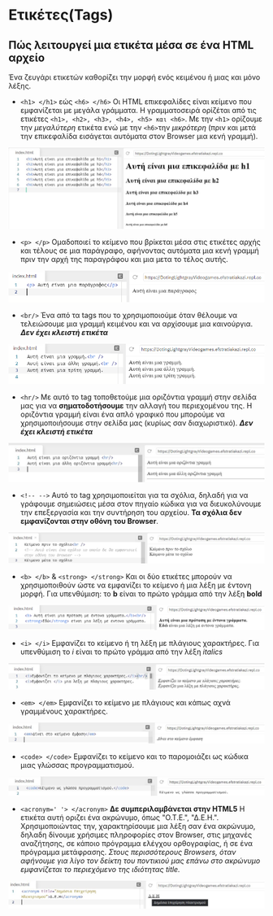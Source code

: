 # Ετικέτες(Tags)

## Πώς λειτουργεί μια ετικέτα μέσα σε ένα HTML αρχείο

Ένα ζευγάρι ετικετών καθορίζει την μορφή ενός κειμένου ή μιας και μόνο λέξης.

- ```<h1> </h1>``` εώς ```<h6> </h6>```
Οι HTML επικεφαλίδες είναι κείμενο που εμφανίζεται με μεγάλα γράμματα. H γραμματοσειρά ορίζέται από τις ετικέτες ```<h1>, <h2>, <h3>, <h4>, <h5> και <h6>```. Με την ```<h1>``` ορίζουμε την *μεγαλύτερη* ετικέτα ενώ με την ```<h6>```την *μικρότερη* (πριν και μετά την επικεφαλίδα εισάγεται αυτόματα στον Browser μια κενή γραμμή).

![heading](images/heading.jpg)

- ```<p> </p>```
Oμαδοποιεί το κείμενο που βρίκεται μέσα στις ετικέτες αρχής και τέλους σε μια παράγραφο, αφήνοντας αυτόματα μια κενή γραμμή πριν την αρχή της παραγράφου και μια μετα το τέλος αυτής.

![Paragraph](images/paragraph.jpg)

- ```<br/>```
Ένα από τα tags που το χρησιμοποιούμε όταν θέλουμε να τελειώσουμε μια γραμμή κειμένου και να αρχίσουμε μια καινούργια. ***Δεν έχει κλειστή ετικέτα***

![br](images/br.jpg)

- ```<hr/>```
  Mε αυτό το tag τοποθετούμε μια οριζόντια γραμμή στην σελίδα μας για να **σηματοδοτήσουμε** την αλλαγή του περιεχομένου της. Η οριζόντια γραμμή είναι ένα απλό γραφικό που μπορούμε να χρησιμοποιήσουμε στην σελίδα μας (κυρίως σαν διαχωριστικό). ***Δεν έχει κλειστή ετικέτα***

![hr](images/hr.jpg)

- ```<!-- -->```
Αυτό το tag χρησιμοποιείται για τα  σχόλια, δηλαδή για να γράφουμε σημειώσεις μέσα στον πηγαίο κώδικα για να διευκολύνουμε την επεξεργασία και την συντήρηση του αρχείου. **Τα σχόλια δεν εμφανίζονται στην οθόνη του Βrowser**.

![Comment](images/comment.jpg)

- ```<b> </b>``` & ```<strong> </strong>```
Και οι δύο ετικέτες μπορούν να χρησιμοποιθούν ώστε να εμφανίζει το κείμενο ή μια λέξη με έντονη μορφή.
Για υπενθύμιση: το **b** είναι το πρώτο γράμμα από την λέξη **bold**

![bold](images/bold.jpg)

- ```<i> </i>```
Eμφανίζει το κείμενο ή τη λέξη με πλάγιους χαρακτήρες.
Για υπενθύμιση το *i* είναι το πρώτο γράμμα από την λέξη *italics*

![italics](images/italics.jpg)

- ```<em> </em>```
Eμφανίζει το κείμενο με πλάγιους και κάπως αχνά γραμμένους χαρακτήρες.

![em](images/em.jpg)

- ```<code> </code>```
Eμφανίζει το κείμενο και το παρομοιάζει ως κώδικα μιας γλώσσας προγραμματισμού.

![code](images/code.jpg)

- ```<acronym=' '> </acronym>``` **Δε συμπεριλαμβάνεται στην HTML5**
H ετικέτα αυτή οριζει ένα ακρώνυμο, όπως "Ο.Τ.Ε.", "Δ.Ε.Η.". Χρησιμοποιώντας την, χαρακτηρίσουμε μια λέξη σαν ένα ακρώνυμο, δηλαδη δίνουμε χρήσιμες πληροφορίες στον Browser, στις μηχανές αναζήτησης, σε κάποιο πρόγραμμα ελέγχου ορθογραφίας, ή σε ένα πρόγραμμα μετάφρασης.
*Στους περισσότερους Βrowsers, όταν αφήνουμε για λίγο τον δείκτη του ποντικιού μας επάνω στο ακρώνυμο εμφανίζεται το περιεχόμενο της ιδιότητας title.*

![acronym](images/acronym.jpg)
